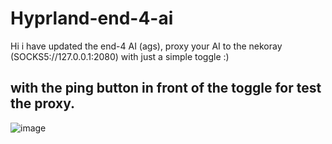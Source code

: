 # Hyprland-end-4-ai
Hi i have updated the end-4 AI (ags), proxy your AI to the nekoray (SOCKS5://127.0.0.1:2080) with just a simple toggle :) 

## with the ping button in front of the toggle for test the proxy.

![image](https://github.com/user-attachments/assets/f352113f-5599-4800-a4bf-b3297b11680e)
